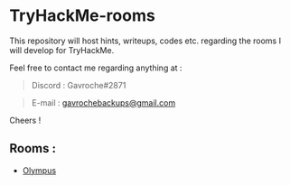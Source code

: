 # TryHackMe-rooms

This repository will host hints, writeups, codes etc. regarding the rooms I will develop for TryHackMe.

Feel free to contact me regarding anything at :

> Discord : Gavroche#2871

> E-mail  : gavrochebackups@gmail.com

Cheers !

## Rooms :

- [Olympus](Olympus/README.md)
